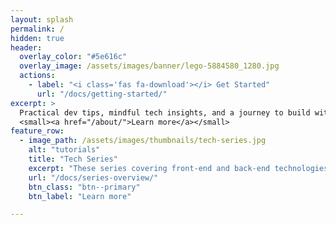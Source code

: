 ```yaml
---
layout: splash
permalink: /
hidden: true
header:
  overlay_color: "#5e616c"
  overlay_image: /assets/images/banner/lego-5884580_1280.jpg
  actions:
    - label: "<i class='fas fa-download'></i> Get Started"
      url: "/docs/getting-started/"
excerpt: >
  Practical dev tips, mindful tech insights, and a journey to build with purpose.<br />
  <small><a href="/about/">Learn more</a></small>
feature_row:
  - image_path: /assets/images/thumbnails/tech-series.jpg
    alt: "tutorials"
    title: "Tech Series"
    excerpt: "These series covering front-end and back-end technologies. Whether you’re working with JavaScript frameworks like React or backend solutions like Django and AWS, these posts are aimed at providing clear and actionable guidance."
    url: "/docs/series-overview/"
    btn_class: "btn--primary"
    btn_label: "Learn more"

---
```

<!--
{% include feature_row %} -->
